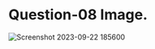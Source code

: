 # Question-08 Image.
![Screenshot 2023-09-22 185600](https://github.com/Khush0031/pw-skills-full-stack-web-dev-assignment-solution/assets/121889921/112e91a3-8670-496c-a304-3f9c496cc77d)
